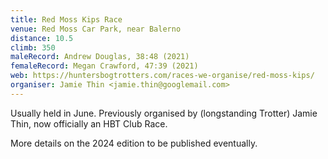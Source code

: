 ```yaml
---
title: Red Moss Kips Race
venue: Red Moss Car Park, near Balerno
distance: 10.5
climb: 350
maleRecord: Andrew Douglas, 38:48 (2021)
femaleRecord: Megan Crawford, 47:39 (2021)
web: https://huntersbogtrotters.com/races-we-organise/red-moss-kips/
organiser: Jamie Thin <jamie.thin@googlemail.com>
---
```


Usually held in June. Previously organised by (longstanding Trotter)
Jamie Thin, now officially an HBT Club Race.

More details on the 2024 edition to be published eventually.
